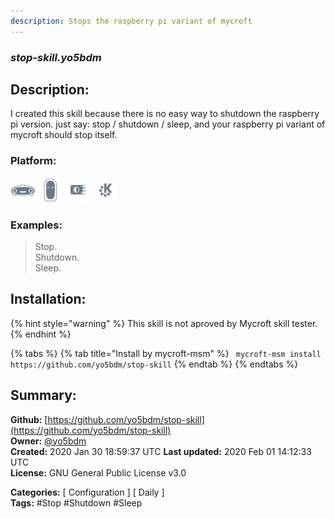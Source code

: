 ```yaml
---
description: Stops the raspberry pi variant of mycroft
---
```


### _stop-skill.yo5bdm_  
## Description:  
I created this skill because there is no easy way to shutdown the raspberry pi version. just say: stop / shutdown / sleep, and your raspberry pi variant of mycroft should stop itself.  
  
  
### Platform:  
 ![Mark I](../.gitbook/assets/mark-1-icon.png)  ![Mark II](../.gitbook/assets/mark-2-icon.png)  ![Picroft](../.gitbook/assets/picroft-icon.png)  ![plasmoid](../.gitbook/assets/kde.png)   
### Examples:  
> Stop.  
> Shutdown.  
> Sleep.  
  
## Installation:  
{% hint style="warning" %}
This skill is not aproved by Mycroft skill tester.
{% endhint %}
    
{% tabs %}
{% tab title="Install by mycroft-msm" %}
``` mycroft-msm install https://github.com/yo5bdm/stop-skill```
{% endtab %}
  {% endtabs %}
    
## Summary:  
**Github:** [https://github.com/yo5bdm/stop-skill](https://github.com/yo5bdm/stop-skill)  
**Owner:** [@yo5bdm](https://github.com/yo5bdm)  
**Created:** 2020 Jan 30 18:59:37 UTC  **Last updated:** 2020 Feb 01 14:12:33 UTC  
**License:** GNU General Public License v3.0  
  
**Categories:** [ Configuration ] [ Daily ]   
**Tags:** \#Stop \#Shutdown \#Sleep   
